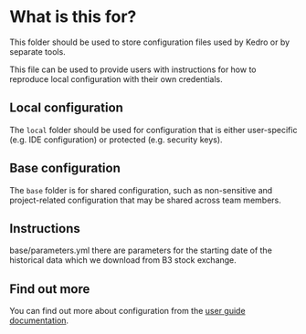 # What is this for?

This folder should be used to store configuration files used by Kedro or by separate tools.

This file can be used to provide users with instructions for how to reproduce local configuration with their own credentials.

## Local configuration

The `local` folder should be used for configuration that is either user-specific (e.g. IDE configuration) or protected (e.g. security keys).

## Base configuration

The `base` folder is for shared configuration, such as non-sensitive and project-related configuration that may be shared across team members.

## Instructions
base/parameters.yml there are parameters for the starting date of the historical data which we download from B3 stock exchange.


## Find out more
You can find out more about configuration from the [user guide documentation](https://kedro.readthedocs.io/en/stable/04_user_guide/03_configuration.html).
